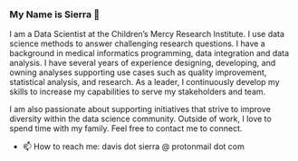### My Name is Sierra 👋

I am a Data Scientist at the Children’s Mercy Research Institute. I use data science methods to answer challenging research questions. I have a background in medical informatics programming, data integration and data analysis. I have several years of experience designing, developing, and owning analyses supporting use cases such as quality improvement, statistical analysis, and research. As a leader, I continuously develop my skills to increase my capabilities to serve my stakeholders and team. 

I am also passionate about supporting initiatives that strive to improve diversity within the data science community. Outside of work, I love to spend time with my family. Feel free to contact me to connect.

- 📫 How to reach me: davis dot sierra @ protonmail dot com

<!--
**sierradavis/sierradavis** is a ✨ _special_ ✨ repository because its `README.md` (this file) appears on your GitHub profile.

Here are some ideas to get you started:

- 🔭 I’m currently working on ...
- 🌱 I’m currently learning ...
- 👯 I’m looking to collaborate on ...
- 🤔 I’m looking for help with ...
- 💬 Ask me about ...
- 📫 How to reach me: ...
- 😄 Pronouns: ...
- ⚡ Fun fact: ...
-->

